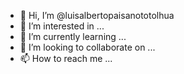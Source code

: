 - 👋 Hi, I’m @luisalbertopaisanototolhua
- 👀 I’m interested in ...
- 🌱 I’m currently learning ...
- 💞️ I’m looking to collaborate on ...
- 📫 How to reach me ...

<!---
luisalbertopaisanototolhua/luisalbertopaisanototolhua is a ✨ special ✨ repository because its `README.md` (this file) appears on your GitHub profile.
You can click the Preview link to take a look at your changes.
--->
